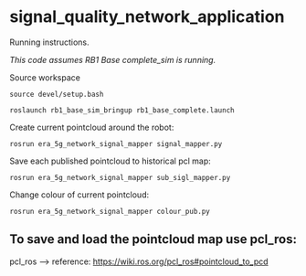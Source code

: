 # signal_quality_network_application

Running instructions.

*This code assumes RB1 Base complete_sim is running.*

Source workspace
```
source devel/setup.bash
```

```
roslaunch rb1_base_sim_bringup rb1_base_complete.launch 
```

Create current pointcloud around the robot:
```
rosrun era_5g_network_signal_mapper signal_mapper.py 
```

Save each published pointcloud to historical pcl map:

```
rosrun era_5g_network_signal_mapper sub_sigl_mapper.py 
```

Change colour of current pointcloud:
```
rosrun era_5g_network_signal_mapper colour_pub.py 
```

 ## To save and load the pointcloud map use pcl_ros:
 
  pcl_ros --> reference: https://wiki.ros.org/pcl_ros#pointcloud_to_pcd

 
